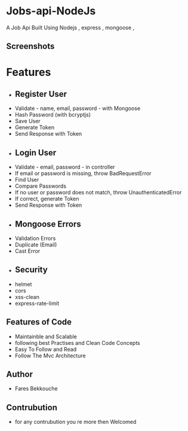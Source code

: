 # Jobs-api-NodeJs
 A Job Api Built Using Nodejs , express , mongoose  , 
 
## Screenshots 
 
# Features 
- ## Register User
- Validate - name, email, password - with Mongoose
- Hash Password (with bcryptjs)
- Save User
- Generate Token
- Send Response with Token
- ## Login User
- Validate - email, password - in controller
- If email or password is missing, throw BadRequestError
- Find User
- Compare Passwords
- If no user or password does not match, throw UnauthenticatedError
- If correct, generate Token
- Send Response with Token
- ## Mongoose Errors
- Validation Errors
- Duplicate (Email)
- Cast Error
- ## Security
- helmet
- cors
- xss-clean
- express-rate-limit

## Features of Code
- Maintainble and Scalable
- following best Practises and Clean Code Concepts
- Easy To Follow and Read
- Follow The Mvc Architecture
## Author
- Fares Bekkouche
## Contrubution
- for any contrubution you re more then Welcomed


